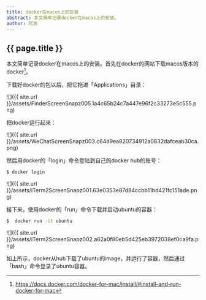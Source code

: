 ```yaml
---
title: docker在macos上的安装
abstract: 本文简单记录docker在macos上的安装。
author: 阿男
---
```


## {{ page.title }} 

本文简单记录docker在macos上的安装。首先在docker的网站下载macos版本的docker[^web]。

[^web]: https://docs.docker.com/docker-for-mac/install/#install-and-run-docker-for-mac

下载好docker的包以后，把它拖进「Applications」目录：

![]({{ site.url }}/assets/FinderScreenSnapz005.1a4c65b24c7a447e96f2c33273e5c555.png)

把docker运行起来：

![]({{ site.url }}/assets/WeChatScreenSnapz003.c64d9ea820734912a0832dafceab30ca.png)

然后用docker的「login」命令登陆到自己的docker hub的账号：

```bash
$ docker login
```

![]({{ site.url }}/assets/iTerm2ScreenSnapz001.63e0353e87d84ccbb11bd421fc151ade.png)

接下来，使用docker的「run」命令下载并启动ubuntu的容器：

```bash
$  docker run -it ubuntu
```

![]({{ site.url }}/assets/iTerm2ScreenSnapz002.a62a0f80eb5d425eb3972038ef0ca9fa.png)

如上所示，docker从hub下载了ubuntu的image，并运行了容器，然后通过「bash」命令登录了ubuntu容器。




